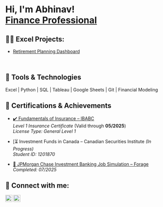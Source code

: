 <h1>Hi, I'm Abhinav! <br> <a href="https://www.linkedin.com/in/abhinavvwadhwa/">Finance Professional</a>

<h2>👨‍💻 Excel Projects:</h2>

  - [Retirement Planning Dashboard](https://github.com/abhinavwadhwa1404/Activeprojects)

<br>
<H2> 🧰 Tools & Technologies </H2>

Excel | Python | SQL | Tableau | Google Sheets | Git | Financial Modeling


<H2> 📜 Certifications & Achievements </H2>

- [✔️ Fundamentals of Insurance – IBABC](https://imgur.com/DM2PF4d.jpg)  
  *Level 1 Insurance Certificate* (Valid through **05/2025**)  
  *License Type: General Level 1*

- [⏳ Investment Funds in Canada – Canadian Securities Institute *(In Progress)*  
  *Student ID: 1201870*

- [🏦 JPMorgan Chase Investment Banking Job Simulation – Forage](https://forage-uploads-prod.s3.amazonaws.com/completion-certificates/Sj7temL583QAYpHXD/YD2kY95RQxQtXxFTS_Sj7temL583QAYpHXD_rEg3zwK3LcMxMbwFr_1751407890292_completion_certificate.pdf)  
  *Completed: 07/2025*

<h2> 🤳 Connect with me:</h2>

[<img align="left" alt="AbhinavWadhwa | LinkedIn" width="22px" src="https://imgur.com/xZHrdjd.jpg" />][linkedin]
[<img align="left" alt="AbhinavWadhwa | Instagram" width="22px" src="https://imgur.com/DvIDenb.jpg" />][instagram]

[instagram]: https://www.instagram.com/abhinavvwadhwa/
[LinkedIn]: https://www.linkedin.com/in/abhinavvwadhwa/
